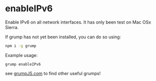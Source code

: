 
# enableIPv6
Enable IPv6 on all network interfaces. It has only been test on Mac OSx Sierra.

If grump has not yet been installed, you can do so using:
```bash
npm i -g grump
```

Example usage:
```
grump enableIPv6
```

see [grumpJS.com](https://grumpjs.com) to find other useful grumps!
